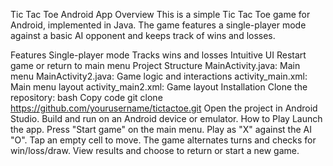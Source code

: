Tic Tac Toe Android App
Overview
This is a simple Tic Tac Toe game for Android, implemented in Java. The game features a single-player mode against a basic AI opponent and keeps track of wins and losses.

Features
Single-player mode
Tracks wins and losses
Intuitive UI
Restart game or return to main menu
Project Structure
MainActivity.java: Main menu
MainActivity2.java: Game logic and interactions
activity_main.xml: Main menu layout
activity_main2.xml: Game layout
Installation
Clone the repository:
bash
Copy code
git clone https://github.com/yourusername/tictactoe.git
Open the project in Android Studio.
Build and run on an Android device or emulator.
How to Play
Launch the app.
Press "Start game" on the main menu.
Play as "X" against the AI "O".
Tap an empty cell to move.
The game alternates turns and checks for win/loss/draw.
View results and choose to return or start a new game.

